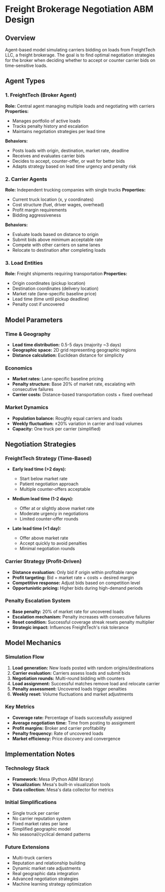 # Freight Brokerage Negotiation ABM Design

## Overview
Agent-based model simulating carriers bidding on loads from FreightTech LLC, a freight brokerage. The goal is to find optimal negotiation strategies for the broker when deciding whether to accept or counter carrier bids on time-sensitive loads.

## Agent Types

### 1. FreightTech (Broker Agent)
**Role:** Central agent managing multiple loads and negotiating with carriers
**Properties:**
- Manages portfolio of active loads
- Tracks penalty history and escalation
- Maintains negotiation strategies per lead time

**Behaviors:**
- Posts loads with origin, destination, market rate, deadline
- Receives and evaluates carrier bids
- Decides to accept, counter-offer, or wait for better bids
- Adapts strategy based on lead time urgency and penalty risk

### 2. Carrier Agents
**Role:** Independent trucking companies with single trucks
**Properties:**
- Current truck location (x, y coordinates)
- Cost structure (fuel, driver wages, overhead)
- Profit margin requirements
- Bidding aggressiveness

**Behaviors:**
- Evaluate loads based on distance to origin
- Submit bids above minimum acceptable rate
- Compete with other carriers on same lanes
- Relocate to destination after completing loads

### 3. Load Entities
**Role:** Freight shipments requiring transportation
**Properties:**
- Origin coordinates (pickup location)
- Destination coordinates (delivery location)
- Market rate (lane-specific baseline price)
- Lead time (time until pickup deadline)
- Penalty cost if uncovered

## Model Parameters

### Time & Geography
- **Lead time distribution:** 0.5-5 days (majority ~3 days)
- **Geographic space:** 2D grid representing geographic regions
- **Distance calculation:** Euclidean distance for simplicity

### Economics
- **Market rates:** Lane-specific baseline pricing
- **Penalty structure:** Base 20% of market rate, escalating with consecutive failures
- **Carrier costs:** Distance-based transportation costs + fixed overhead

### Market Dynamics
- **Population balance:** Roughly equal carriers and loads
- **Weekly fluctuation:** ±20% variation in carrier and load volumes
- **Capacity:** One truck per carrier (simplified)

## Negotiation Strategies

### FreightTech Strategy (Time-Based)
- **Early lead time (>2 days):**
  - Start below market rate
  - Patient negotiation approach
  - Multiple counter-offers acceptable
  
- **Medium lead time (1-2 days):**
  - Offer at or slightly above market rate
  - Moderate urgency in negotiations
  - Limited counter-offer rounds
  
- **Late lead time (<1 day):**
  - Offer above market rate
  - Accept quickly to avoid penalties
  - Minimal negotiation rounds

### Carrier Strategy (Profit-Driven)
- **Distance evaluation:** Only bid if origin within profitable range
- **Profit targeting:** Bid = market rate + costs + desired margin
- **Competitive response:** Adjust bids based on competition level
- **Opportunistic pricing:** Higher bids during high-demand periods

### Penalty Escalation System
- **Base penalty:** 20% of market rate for uncovered loads
- **Escalation mechanism:** Penalty increases with consecutive failures
- **Reset condition:** Successful coverage streak resets penalty multiplier
- **Strategic impact:** Influences FreightTech's risk tolerance

## Model Mechanics

### Simulation Flow
1. **Load generation:** New loads posted with random origins/destinations
2. **Carrier evaluation:** Carriers assess loads and submit bids
3. **Negotiation rounds:** Multi-round bidding with counters
4. **Load assignment:** Successful matches remove load and relocate carrier
5. **Penalty assessment:** Uncovered loads trigger penalties
6. **Weekly reset:** Volume fluctuations and market adjustments

### Key Metrics
- **Coverage rate:** Percentage of loads successfully assigned
- **Average negotiation time:** Time from posting to assignment
- **Profit margins:** Broker and carrier profitability
- **Penalty frequency:** Rate of uncovered loads
- **Market efficiency:** Price discovery and convergence

## Implementation Notes

### Technology Stack
- **Framework:** Mesa (Python ABM library)
- **Visualization:** Mesa's built-in visualization tools
- **Data collection:** Mesa's data collector for metrics

### Initial Simplifications
- Single truck per carrier
- No carrier reputation system
- Fixed market rates per lane
- Simplified geographic model
- No seasonal/cyclical demand patterns

### Future Extensions
- Multi-truck carriers
- Reputation and relationship building
- Dynamic market rate adjustments
- Real geographic data integration
- Advanced negotiation strategies
- Machine learning strategy optimization